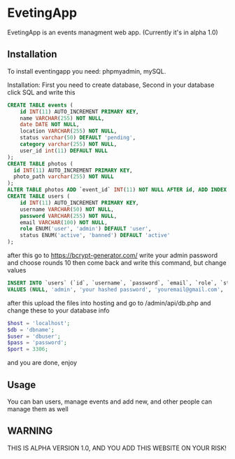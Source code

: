 # EvetingApp

EvetingApp is an events managment web app. (Currently it's in alpha 1.0)

## Installation

To install eventingapp you need:
phpmyadmin, mySQL.

Installation:
First you need to create database,
Second in your database click SQL and write this

```sql
CREATE TABLE events (
    id INT(11) AUTO_INCREMENT PRIMARY KEY,
    name VARCHAR(255) NOT NULL,
    date DATE NOT NULL,
    location VARCHAR(255) NOT NULL,
    status varchar(50) DEFAULT 'pending',
    category varchar(255) NOT NULL,
    user_id int(11) DEFAULT NULL
);
CREATE TABLE photos (
  id INT(11) AUTO_INCREMENT PRIMARY KEY,
  photo_path varchar(255) NOT NULL
);
ALTER TABLE photos ADD `event_id` INT(11) NOT NULL AFTER id, ADD INDEX event_id (event_id) USING BTREE;
CREATE TABLE users (
    id INT(11) AUTO_INCREMENT PRIMARY KEY,
    username VARCHAR(50) NOT NULL,
    password VARCHAR(255) NOT NULL,
    email VARCHAR(100) NOT NULL,
    role ENUM('user', 'admin') DEFAULT 'user', 
    status ENUM('active', 'banned') DEFAULT 'active'
);
```
after this go to https://bcrypt-generator.com/ write your admin password and choose rounds 10 then come back and write this command, but change values
```sql
INSERT INTO `users` (`id`, `username`, `password`, `email`, `role`, `status`) 
VALUES (NULL, 'admin', 'your hashed password', 'youremail@gmail.com', 'admin', 'active');
```
after this upload the files into hosting and go to /admin/api/db.php and change these to your database info
```php
$host = 'localhost';  
$db = 'dbname';    
$user = 'dbuser'; 
$pass = 'password';  
$port = 3306; 
```
and you are done, enjoy

## Usage

You can ban users, manage events and add new, and other people can manage them as well

## WARNING
THIS IS ALPHA VERSION 1.0, AND YOU ADD THIS WEBSITE ON YOUR RISK!
